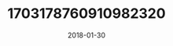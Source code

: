 ---
title: "1703178760910982320"
cover: "2018-01-30 06.39.11 1703178760910982320_46248401"
photo: "2018-01-30 06.39.11 1703178760910982320_46248401"
date: "2018-01-30"
type: "photo"
---